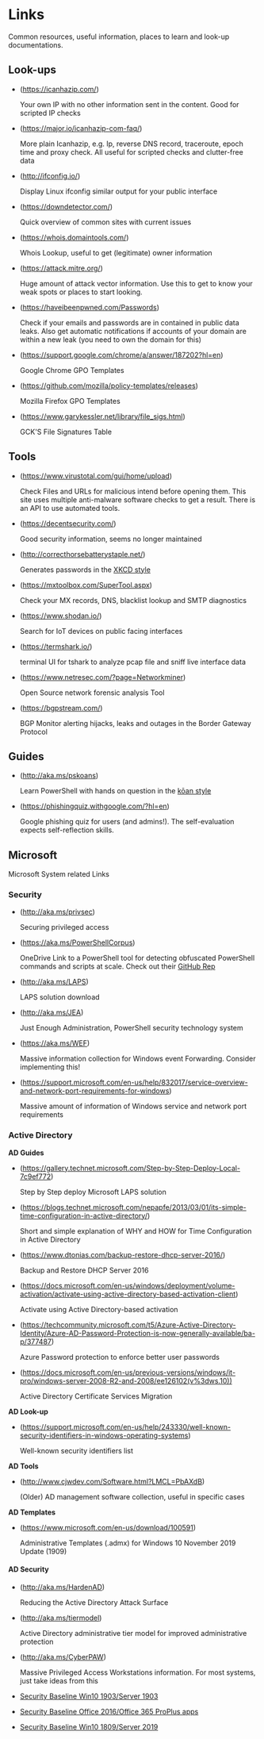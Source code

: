 # Links
Common resources, useful information, places to learn and look-up documentations.

## Look-ups
* (https://icanhazip.com/)
  
  Your own IP with no other information sent in the content. Good for scripted IP checks
* (https://major.io/icanhazip-com-faq/)
  
  More plain Icanhazip, e.g. Ip, reverse DNS record, traceroute, epoch time and proxy check. All useful for scripted checks and clutter-free data
* (http://ifconfig.io/)
  
  Display Linux ifconfig similar output for your public interface
* (https://downdetector.com/)
  
  Quick overview of common sites with current issues
* (https://whois.domaintools.com/)
  
  Whois Lookup, useful to get (legitimate) owner information 
* (https://attack.mitre.org/)
  
  Huge amount of attack vector information. Use this to get to know your weak spots or places to start looking.
* (https://haveibeenpwned.com/Passwords)
  
  Check if your emails and passwords are in contained in public data leaks. Also get automatic notifications if accounts of your domain are within a new leak (you need to own the domain for this)
* (https://support.google.com/chrome/a/answer/187202?hl=en)
  
  Google Chrome GPO Templates
* (https://github.com/mozilla/policy-templates/releases)
  
  Mozilla Firefox GPO Templates
* (https://www.garykessler.net/library/file_sigs.html)
  
  GCK'S File Signatures Table

## Tools
* (https://www.virustotal.com/gui/home/upload)
  
  Check Files and URLs for malicious intend before opening them. This site uses multiple anti-malware software checks to get a result. There is an API to use automated tools.
* (https://decentsecurity.com/)
  
  Good security information, seems no longer maintained
* (http://correcthorsebatterystaple.net/)
  
  Generates passwords in the [XKCD style](http://xkcd.com/936/)
* (https://mxtoolbox.com/SuperTool.aspx)
  
  Check your MX records, DNS, blacklist lookup and SMTP diagnostics
* (https://www.shodan.io/)
  
  Search for IoT devices on public facing interfaces
* (https://termshark.io/)
  
  terminal UI for tshark to analyze pcap file and sniff live interface data
* (https://www.netresec.com/?page=Networkminer)
  
  Open Source network forensic analysis Tool
* (https://bgpstream.com/)
  
  BGP Monitor alerting hijacks, leaks and outages in the Border Gateway Protocol

## Guides
* (http://aka.ms/pskoans)
  
  Learn PowerShell with hands on question in the [kōan style](https://en.wikipedia.org/wiki/K%C5%8Dan)

* (https://phishingquiz.withgoogle.com/?hl=en)
  
  Google phishing quiz for users (and admins!). The self-evaluation expects self-reflection skills.

## Microsoft
Microsoft System related Links

### Security
* (http://aka.ms/privsec)
  
  Securing privileged access
* (https://aka.ms/PowerShellCorpus)
  
  OneDrive Link to a PowerShell tool for detecting obfuscated PowerShell commands and scripts at scale. Check out their [GitHub Rep](https://github.com/danielbohannon/Revoke-Obfuscation)
* (http://aka.ms/LAPS)

  LAPS solution download
* (http://aka.ms/JEA)
  
  Just Enough Administration, PowerShell security technology system
* (https://aka.ms/WEF)
  
  Massive information collection for Windows event Forwarding. Consider implementing this!
* (https://support.microsoft.com/en-us/help/832017/service-overview-and-network-port-requirements-for-windows)
  
  Massive amount of information of Windows service and network port requirements

### Active Directory
**AD Guides**
* (https://gallery.technet.microsoft.com/Step-by-Step-Deploy-Local-7c9ef772)
  
  Step by Step deploy Microsoft LAPS solution
* (https://blogs.technet.microsoft.com/nepapfe/2013/03/01/its-simple-time-configuration-in-active-directory/)
  
  Short and simple explanation of WHY and HOW for Time Configuration in Active Directory
* (https://www.dtonias.com/backup-restore-dhcp-server-2016/)

  Backup and Restore DHCP Server 2016
* (https://docs.microsoft.com/en-us/windows/deployment/volume-activation/activate-using-active-directory-based-activation-client)
  
  Activate using Active Directory-based activation
* (https://techcommunity.microsoft.com/t5/Azure-Active-Directory-Identity/Azure-AD-Password-Protection-is-now-generally-available/ba-p/377487)
  
  Azure Password protection to enforce better user passwords
* (https://docs.microsoft.com/en-us/previous-versions/windows/it-pro/windows-server-2008-R2-and-2008/ee126102(v%3dws.10))
  
  Active Directory Certificate Services Migration

**AD Look-up**
* (https://support.microsoft.com/en-us/help/243330/well-known-security-identifiers-in-windows-operating-systems)

  Well-known security identifiers list

**AD Tools**
* (http://www.cjwdev.com/Software.html?LMCL=PbAXdB)

  (Older) AD management software collection, useful in specific cases
  
**AD Templates**
* (https://www.microsoft.com/en-us/download/100591)

  Administrative Templates (.admx) for Windows 10 November 2019 Update (1909)
  
#### AD Security
* (http://aka.ms/HardenAD)
  
  Reducing the Active Directory Attack Surface
* (http://aka.ms/tiermodel)
  
  Active Directory administrative tier model for improved administrative protection
* (http://aka.ms/CyberPAW)

  Massive Privileged Access Workstations information. For most systems, just take ideas from this
* [Security Baseline Win10 1903/Server 1903](https://blogs.technet.microsoft.com/secguide/2019/05/23/security-baseline-final-for-windows-10-v1903-and-windows-server-v1903/)
* [Security Baseline Office 2016/Office 365 ProPlus apps](https://blogs.technet.microsoft.com/secguide/2018/02/13/security-baseline-for-office-2016-and-office-365-proplus-apps-final/)

* [Security Baseline Win10 1809/Server 2019](https://blogs.technet.microsoft.com/secguide/2018/11/20/security-baseline-final-for-windows-10-v1809-and-windows-server-2019/)
